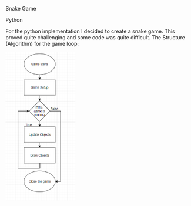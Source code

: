Snake Game

Python


For the python implementation I decided to create a snake game. This proved quite challenging and some code was quite difficult. 
The Structure (Algorithm) for the game loop:

![](first.png)